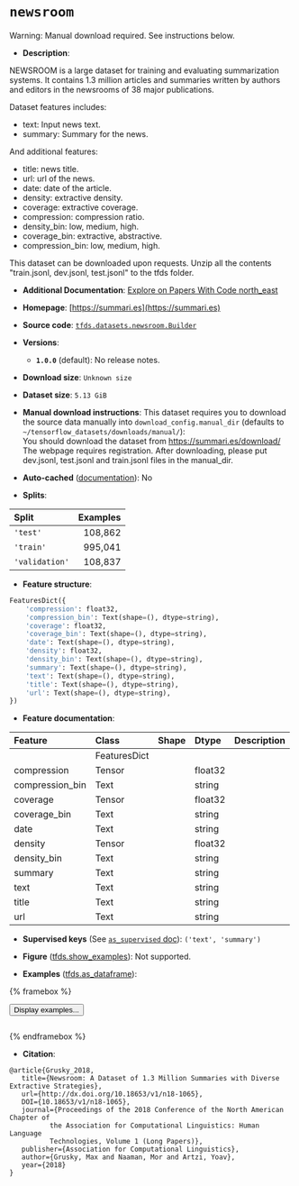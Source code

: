 <div itemscope itemtype="http://schema.org/Dataset">
  <div itemscope itemprop="includedInDataCatalog" itemtype="http://schema.org/DataCatalog">
    <meta itemprop="name" content="TensorFlow Datasets" />
  </div>
  <meta itemprop="name" content="newsroom" />
  <meta itemprop="description" content="NEWSROOM is a large dataset for training and evaluating summarization systems.&#10;It contains 1.3 million articles and summaries written by authors and editors in&#10;the newsrooms of 38 major publications.&#10;&#10;Dataset features includes:&#10;&#10;- text: Input news text.&#10;- summary: Summary for the news.&#10;&#10;And additional features:&#10;&#10;- title: news title.&#10;- url: url of the news.&#10;- date: date of the article.&#10;- density: extractive density.&#10;- coverage: extractive coverage.&#10;- compression: compression ratio.&#10;- density_bin: low, medium, high.&#10;- coverage_bin: extractive, abstractive.&#10;- compression_bin: low, medium, high.&#10;&#10;This dataset can be downloaded upon requests. Unzip all the contents&#10;&quot;train.jsonl, dev.jsonl, test.jsonl&quot; to the tfds folder.&#10;&#10;To use this dataset:&#10;&#10;```python&#10;import tensorflow_datasets as tfds&#10;&#10;ds = tfds.load(&#x27;newsroom&#x27;, split=&#x27;train&#x27;)&#10;for ex in ds.take(4):&#10;  print(ex)&#10;```&#10;&#10;See [the guide](https://www.tensorflow.org/datasets/overview) for more&#10;informations on [tensorflow_datasets](https://www.tensorflow.org/datasets).&#10;&#10;" />
  <meta itemprop="url" content="https://www.tensorflow.org/datasets/catalog/newsroom" />
  <meta itemprop="sameAs" content="https://summari.es" />
  <meta itemprop="citation" content="@article{Grusky_2018,&#10;   title={Newsroom: A Dataset of 1.3 Million Summaries with Diverse Extractive Strategies},&#10;   url={http://dx.doi.org/10.18653/v1/n18-1065},&#10;   DOI={10.18653/v1/n18-1065},&#10;   journal={Proceedings of the 2018 Conference of the North American Chapter of&#10;          the Association for Computational Linguistics: Human Language&#10;          Technologies, Volume 1 (Long Papers)},&#10;   publisher={Association for Computational Linguistics},&#10;   author={Grusky, Max and Naaman, Mor and Artzi, Yoav},&#10;   year={2018}&#10;}" />
</div>

# `newsroom`


Warning: Manual download required. See instructions below.

*   **Description**:

NEWSROOM is a large dataset for training and evaluating summarization systems.
It contains 1.3 million articles and summaries written by authors and editors in
the newsrooms of 38 major publications.

Dataset features includes:

-   text: Input news text.
-   summary: Summary for the news.

And additional features:

-   title: news title.
-   url: url of the news.
-   date: date of the article.
-   density: extractive density.
-   coverage: extractive coverage.
-   compression: compression ratio.
-   density_bin: low, medium, high.
-   coverage_bin: extractive, abstractive.
-   compression_bin: low, medium, high.

This dataset can be downloaded upon requests. Unzip all the contents
"train.jsonl, dev.jsonl, test.jsonl" to the tfds folder.

*   **Additional Documentation**:
    <a class="button button-with-icon" href="https://paperswithcode.com/dataset/newsroom">
    Explore on Papers With Code
    <span class="material-icons icon-after" aria-hidden="true"> north_east
    </span> </a>

*   **Homepage**: [https://summari.es](https://summari.es)

*   **Source code**:
    [`tfds.datasets.newsroom.Builder`](https://github.com/tensorflow/datasets/tree/master/tensorflow_datasets/datasets/newsroom/newsroom_dataset_builder.py)

*   **Versions**:

    *   **`1.0.0`** (default): No release notes.

*   **Download size**: `Unknown size`

*   **Dataset size**: `5.13 GiB`

*   **Manual download instructions**: This dataset requires you to
    download the source data manually into `download_config.manual_dir`
    (defaults to `~/tensorflow_datasets/downloads/manual/`):<br/>
    You should download the dataset from https://summari.es/download/
    The webpage requires registration.
    After downloading, please put dev.jsonl, test.jsonl and train.jsonl
    files in the manual_dir.

*   **Auto-cached**
    ([documentation](https://www.tensorflow.org/datasets/performances#auto-caching)):
    No

*   **Splits**:

Split          | Examples
:------------- | -------:
`'test'`       | 108,862
`'train'`      | 995,041
`'validation'` | 108,837

*   **Feature structure**:

```python
FeaturesDict({
    'compression': float32,
    'compression_bin': Text(shape=(), dtype=string),
    'coverage': float32,
    'coverage_bin': Text(shape=(), dtype=string),
    'date': Text(shape=(), dtype=string),
    'density': float32,
    'density_bin': Text(shape=(), dtype=string),
    'summary': Text(shape=(), dtype=string),
    'text': Text(shape=(), dtype=string),
    'title': Text(shape=(), dtype=string),
    'url': Text(shape=(), dtype=string),
})
```

*   **Feature documentation**:

Feature         | Class        | Shape | Dtype   | Description
:-------------- | :----------- | :---- | :------ | :----------
                | FeaturesDict |       |         |
compression     | Tensor       |       | float32 |
compression_bin | Text         |       | string  |
coverage        | Tensor       |       | float32 |
coverage_bin    | Text         |       | string  |
date            | Text         |       | string  |
density         | Tensor       |       | float32 |
density_bin     | Text         |       | string  |
summary         | Text         |       | string  |
text            | Text         |       | string  |
title           | Text         |       | string  |
url             | Text         |       | string  |

*   **Supervised keys** (See
    [`as_supervised` doc](https://www.tensorflow.org/datasets/api_docs/python/tfds/load#args)):
    `('text', 'summary')`

*   **Figure**
    ([tfds.show_examples](https://www.tensorflow.org/datasets/api_docs/python/tfds/visualization/show_examples)):
    Not supported.

*   **Examples**
    ([tfds.as_dataframe](https://www.tensorflow.org/datasets/api_docs/python/tfds/as_dataframe)):

<!-- mdformat off(HTML should not be auto-formatted) -->

{% framebox %}

<button id="displaydataframe">Display examples...</button>
<div id="dataframecontent" style="overflow-x:auto"></div>
<script>
const url = "https://storage.googleapis.com/tfds-data/visualization/dataframe/newsroom-1.0.0.html";
const dataButton = document.getElementById('displaydataframe');
dataButton.addEventListener('click', async () => {
  // Disable the button after clicking (dataframe loaded only once).
  dataButton.disabled = true;

  const contentPane = document.getElementById('dataframecontent');
  try {
    const response = await fetch(url);
    // Error response codes don't throw an error, so force an error to show
    // the error message.
    if (!response.ok) throw Error(response.statusText);

    const data = await response.text();
    contentPane.innerHTML = data;
  } catch (e) {
    contentPane.innerHTML =
        'Error loading examples. If the error persist, please open '
        + 'a new issue.';
  }
});
</script>

{% endframebox %}

<!-- mdformat on -->

*   **Citation**:

```
@article{Grusky_2018,
   title={Newsroom: A Dataset of 1.3 Million Summaries with Diverse Extractive Strategies},
   url={http://dx.doi.org/10.18653/v1/n18-1065},
   DOI={10.18653/v1/n18-1065},
   journal={Proceedings of the 2018 Conference of the North American Chapter of
          the Association for Computational Linguistics: Human Language
          Technologies, Volume 1 (Long Papers)},
   publisher={Association for Computational Linguistics},
   author={Grusky, Max and Naaman, Mor and Artzi, Yoav},
   year={2018}
}
```

